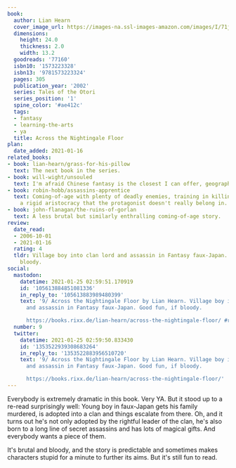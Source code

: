 ```yaml
---
book:
  author: Lian Hearn
  cover_image_url: https://images-na.ssl-images-amazon.com/images/I/71jYSHx6rpL.jpg
  dimensions:
    height: 24.0
    thickness: 2.0
    width: 13.2
  goodreads: '77160'
  isbn10: '1573223328'
  isbn13: '9781573223324'
  pages: 305
  publication_year: '2002'
  series: Tales of the Otori
  series_position: '1'
  spine_color: '#ae412c'
  tags:
  - fantasy
  - learning-the-arts
  - ya
  title: Across the Nightingale Floor
plan:
  date_added: 2021-01-16
related_books:
- book: lian-hearn/grass-for-his-pillow
  text: The next book in the series.
- book: will-wight/unsouled
  text: I'm afraid Chinese fantasy is the closest I can offer, geographically speaking.
- book: robin-hobb/assassins-apprentice
  text: Coming-of-age with plenty of deadly enemies, training in killing, and navigating
    a rigid aristocracy that the protagonist doesn't really belong in.
- book: john-flanagan/the-ruins-of-gorlan
  text: A less brutal but similarly enthralling coming-of-age story.
review:
  date_read:
  - 2006-10-01
  - 2021-01-16
  rating: 4
  tldr: Village boy into clan lord and assassin in Fantasy faux-Japan. Good fun, if
    bloody.
social:
  mastodon:
    datetime: 2021-01-25 02:59:51.170919
    id: '105613884851081336'
    in_reply_to: '105613883989480399'
    text: '9/ Across the Nightingale Floor by Lian Hearn. Village boy into clan lord
      and assassin in Fantasy faux-Japan. Good fun, if bloody.

      https://books.rixx.de/lian-hearn/across-the-nightingale-floor/ #rixxReads'
  number: 9
  twitter:
    datetime: 2021-01-25 02:59:50.833430
    id: '1353522939308683264'
    in_reply_to: '1353522883956510720'
    text: '9/ Across the Nightingale Floor by Lian Hearn. Village boy into clan lord
      and assassin in Fantasy faux-Japan. Good fun, if bloody.

      https://books.rixx.de/lian-hearn/across-the-nightingale-floor/'
---
```


Everybody is extremely dramatic in this book. Very YA. But it stood up to a re-read surprisingly well: Young boy in
faux-Japan gets his family murdered, is adopted into a clan and things escalate from there. Oh, and it turns out he's
not only adopted by the rightful leader of the clan, he's also born to a long line of secret assassins and has lots of
magical gifts. And everybody wants a piece of them.

It's brutal and bloody, and the story is predictable and sometimes makes characters stupid for a minute to further
its aims. But it's still fun to read.
